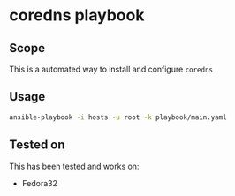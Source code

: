 # coredns playbook

## Scope

This is a automated way to install and configure `coredns`

## Usage

```bash
ansible-playbook -i hosts -u root -k playbook/main.yaml
```

## Tested on

This has been tested and works on:
- Fedora32
